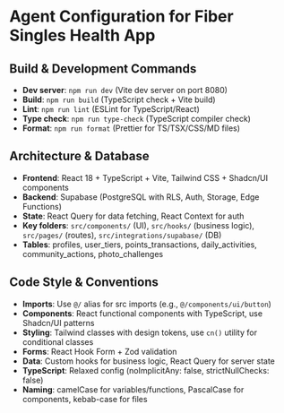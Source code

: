 # Agent Configuration for Fiber Singles Health App

## Build & Development Commands
- **Dev server**: `npm run dev` (Vite dev server on port 8080)
- **Build**: `npm run build` (TypeScript check + Vite build)
- **Lint**: `npm run lint` (ESLint for TypeScript/React)
- **Type check**: `npm run type-check` (TypeScript compiler check)
- **Format**: `npm run format` (Prettier for TS/TSX/CSS/MD files)

## Architecture & Database
- **Frontend**: React 18 + TypeScript + Vite, Tailwind CSS + Shadcn/UI components
- **Backend**: Supabase (PostgreSQL with RLS, Auth, Storage, Edge Functions)
- **State**: React Query for data fetching, React Context for auth
- **Key folders**: `src/components/` (UI), `src/hooks/` (business logic), `src/pages/` (routes), `src/integrations/supabase/` (DB)
- **Tables**: profiles, user_tiers, points_transactions, daily_activities, community_actions, photo_challenges

## Code Style & Conventions
- **Imports**: Use `@/` alias for src imports (e.g., `@/components/ui/button`)
- **Components**: React functional components with TypeScript, use Shadcn/UI patterns
- **Styling**: Tailwind classes with design tokens, use `cn()` utility for conditional classes
- **Forms**: React Hook Form + Zod validation
- **Data**: Custom hooks for business logic, React Query for server state
- **TypeScript**: Relaxed config (noImplicitAny: false, strictNullChecks: false)
- **Naming**: camelCase for variables/functions, PascalCase for components, kebab-case for files
